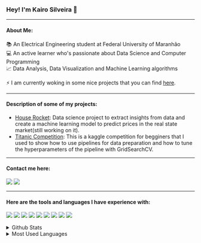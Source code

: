 ### Hey! I'm Kairo Silveira 🧐
------------------------
#### About Me:

📚 An Electrical Engineering student at Federal University of Maranhão<br/>
💻 An active learner who's passionate about Data Science and Computer Programming<br/>
📈 Data Analysis, Data Visualization and  Machine Learning algorithms<br/>

⚡ I am currently woking in some nice projects that you can find [here]. 

------
#### Description of some of my projects:

- [House Rocket]:
Data science project to extract insights from data and create a machine learning model
 to predict prices in the real state market(still working on it).<br/>
- [Titanic Competition]:
This is a kaggle competition for begginers that I used to show how to use pipelines for 
data preparation and how to tune the hyperparameters of the pipeline with GridSearchCV. <br/>
--------------

####  Contact me here:

[<img src="https://img.shields.io/badge/Gmail-D14836?style=for-the-badge&logo=gmail&logoColor=white"/>][gmail]    [<img src= "https://img.shields.io/badge/LinkedIn-0077B5?style=for-the-badge&logo=linkedin&logoColor=white"/>][linkedin]

--------------------------------
#### Here are the tools and languages I have experience with:

<p>
<img src="https://img.shields.io/badge/Medium-12100E?style=for-the-badge&logo=medium&logoColor=white"/>

<img src="https://img.shields.io/badge/SQLite-07405E?style=for-the-badge&logo=sqlite&logoColor=white"/>

<img src="https://img.shields.io/badge/Numpy-777BB4?style=for-the-badge&logo=numpy&logoColor=white" />

<img src="https://img.shields.io/badge/Python-FFD43B?style=for-the-badge&logo=python&logoColor=blue" />

<img src="https://img.shields.io/badge/Pandas-2C2D72?style=for-the-badge&logo=pandas&logoColor=white" />

<img src="https://img.shields.io/badge/scikit_learn-F7931E?style=for-the-badge&logo=scikit-learn&logoColor=white" />

<img src="https://img.shields.io/badge/SciPy-654FF0?style=for-the-badge&logo=SciPy&logoColor=white" />

<img src="https://img.shields.io/badge/TensorFlow-FF6F00?style=for-the-badge&logo=TensorFlow&logoColor=white" />

<img src="https://img.shields.io/badge/PostgreSQL-316192?style=for-the-badge&logo=postgresql&logoColor=white" />


</p>
    
<details>
    <summary>Github Stats</summary>
    <img align="center" alt="stats" src="https://github-readme-stats.vercel.app/api?username=kairosilveira" />
</details>

<details>
    <summary>Most Used Languages</summary>
    <img src="https://github-readme-stats.vercel.app/api/top-langs/?username=kairosilveira"/>
</details>

[here]: https://github.com/kairosilveira?tab=repositories
[trackit]: https://trackit-tau.vercel.app/
[linkr]: https://linkr-smoky-one.vercel.app/
[mywallet]: http://my-wallet-frontend-blush.vercel.app/
[gmail]: mailto:kairo.silveira.contato@gmail.com
[linkedin]: https://www.linkedin.com/in/kairosilveira/
[gratibox]: https://gratibox-front-end.vercel.app/
[House Rocket]: https://github.com/kairosilveira/House_Rocket_House_Prices_Regression
[Titanic Competition]: https://github.com/kairosilveira/Titanic_GridSearchCV_DataPreparation